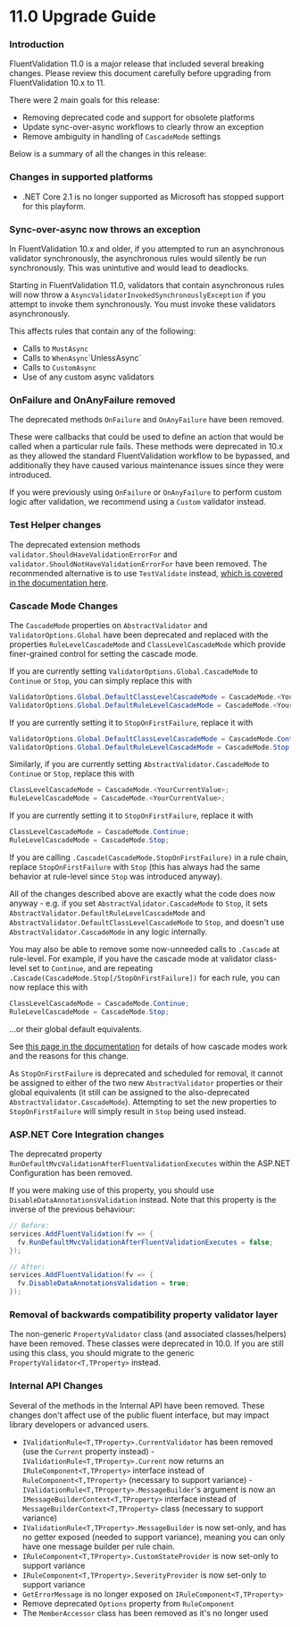 
# 11.0 Upgrade Guide

### Introduction

FluentValidation 11.0 is a major release that included several breaking changes. Please review this document carefully before upgrading from FluentValidation 10.x to 11.

There were 2 main goals for this release:
- Removing deprecated code and support for obsolete platforms
- Update sync-over-async workflows to clearly throw an exception
- Remove ambiguity in handling of `CascadeMode` settings

Below is a summary of all the changes in this release:

### Changes in supported platforms

- .NET Core 2.1 is no longer supported as Microsoft has stopped support for this playform.

### Sync-over-async now throws an exception

In FluentValidation 10.x and older, if you attempted to run an asynchronous validator synchronously, the asynchronous rules would silently be run synchronously. This was unintutive and would lead to deadlocks. 

Starting in FluentValidation 11.0, validators that contain asynchronous rules will now throw a `AsyncValidatorInvokedSynchronouslyException` if you attempt to invoke them synchronously. You must invoke these validators asynchronously.

This affects rules that contain any of the following:
- Calls to `MustAsync`
- Calls to `WhenAsync`\`UnlessAsync`
- Calls to `CustomAsync`
- Use of any custom async validators 

### OnFailure and OnAnyFailure removed

The deprecated methods `OnFailure` and `OnAnyFailure` have been removed.

These were callbacks that could be used to define an action that would be called when a particular rule fails. These methods were deprecated in 10.x as they allowed the standard FluentValidation workflow to be bypassed, and additionally they have caused various maintenance issues since they were introduced. 

If you were previously using `OnFailure` or `OnAnyFailure` to perform custom logic after validation, we recommend using a `Custom` validator instead.

### Test Helper changes

The deprecated extension methods `validator.ShouldHaveValidationErrorFor` and `validator.ShouldNotHaveValidationErrorFor` have been removed. The recommended alternative is to use `TestValidate` instead, [which is covered in the documentation here](https://docs.fluentvalidation.net/en/latest/testing.html).

### Cascade Mode Changes

The `CascadeMode` properties on `AbstractValidator` and `ValidatorOptions.Global` have been deprecated and replaced with the properties `RuleLevelCascadeMode` and `ClassLevelCascadeMode` which provide finer-grained control for setting the cascade mode.

If you are currently setting `ValidatorOptions.Global.CascadeMode` to `Continue` or `Stop`, you can simply replace this with

```csharp
ValidatorOptions.Global.DefaultClassLevelCascadeMode = CascadeMode.<YourCurrentValue>;
ValidatorOptions.Global.DefaultRuleLevelCascadeMode = CascadeMode.<YourCurrentValue>;
```

If you are currently setting it to `StopOnFirstFailure`, replace it with

```csharp
ValidatorOptions.Global.DefaultClassLevelCascadeMode = CascadeMode.Continue; // Not actually needed as this is the default. Just here for completeness.
ValidatorOptions.Global.DefaultRuleLevelCascadeMode = CascadeMode.Stop;
```

Similarly, if you are currently setting `AbstractValidator.CascadeMode` to `Continue` or `Stop`, replace this with

```csharp
ClassLevelCascadeMode = CascadeMode.<YourCurrentValue>;
RuleLevelCascadeMode = CascadeMode.<YourCurrentValue>;
```

If you are currently setting it to `StopOnFirstFailure`, replace it with

```csharp
ClassLevelCascadeMode = CascadeMode.Continue;
RuleLevelCascadeMode = CascadeMode.Stop;
```

If you are calling `.Cascade(CascadeMode.StopOnFirstFailure)` in a rule chain, replace `StopOnFirstFailure` with `Stop` (this has always had the same behavior at rule-level since `Stop` was introduced anyway).

All of the changes described above are exactly what the code does now anyway - e.g. if you set `AbstractValidator.CascadeMode` to `Stop`, it sets `AbstractValidator.DefaultRuleLevelCascadeMode` and `AbstractValidator.DefaultClassLevelCascadeMode` to `Stop`, and doesn't use `AbstractValidator.CascadeMode` in any logic internally.

You may also be able to remove some now-unneeded calls to `.Cascade` at rule-level. For example, if you have the cascade mode at validator class-level set to `Continue`, and are repeating `.Cascade(CascadeMode.Stop[/StopOnFirstFailure])` for each rule, you can now replace this with

```csharp
ClassLevelCascadeMode = CascadeMode.Continue;
RuleLevelCascadeMode = CascadeMode.Stop;
```

...or their global default equivalents. 

 See [this page in the documentation](https://docs.fluentvalidation.net/en/latest/conditions.html#setting-the-cascade-mode) for details of how cascade modes work and the reasons for this change.

As `StopOnFirstFailure` is deprecated and scheduled for removal, it cannot be assigned to either of the two new `AbstractValidator` properties or their global equivalents (it still can be assigned to the also-deprecated `AbstractValidator.CascadeMode`). Attempting to set the new properties to `StopOnFirstFailure` will simply result in `Stop` being used instead.


### ASP.NET Core Integration changes

The deprecated property `RunDefaultMvcValidationAfterFluentValidationExecutes` within the ASP.NET Configuration has been removed. 

If you were making use of this property, you should use `DisableDataAnnotationsValidation` instead. Note that this property is the inverse of the previous behaviour:

```csharp
// Before:
services.AddFluentValidation(fv => {
  fv.RunDefaultMvcValidationAfterFluentValidationExecutes = false;
});

// After:
services.AddFluentValidation(fv => {
  fv.DisableDataAnnotationsValidation = true;
});

```

### Removal of backwards compatibility property validator layer

The non-generic `PropertyValidator` class (and associated classes/helpers) have been removed. These classes were deprecated in 10.0. If you are still using this class, you should migrate to the generic `PropertyValidator<T,TProperty>` instead. 

### Internal API Changes

Several of the methods in the Internal API have been removed. These changes don't affect use of the public fluent interface, but may impact library developers or advanced users.

- `IValidationRule<T,TProperty>.CurrentValidator` has been removed (use the `Current` property instead)
-`IValidationRule<T,TProperty>.Current` now returns an `IRuleComponent<T,TProperty>` interface instead of `RuleComponent<T,TProperty>` (necessary to support variance) 
-`IValidationRule<T,TProperty>.MessageBuilder`'s argument is now an `IMessageBuilderContext<T,TProperty>` interface instead of `MessageBuilderContext<T,TProperty>` class (necessary to support variance)
- `IValidationRule<T,TProperty>.MessageBuilder` is now set-only, and has no getter exposed (needed to support variance), meaning you can only have one message builder per rule chain. 
- `IRuleComponent<T,TProperty>.CustomStateProvider` is now set-only to support variance
- `IRuleComponent<T,TProperty>.SeverityProvider` is now set-only to support variance
- `GetErrorMessage` is no longer exposed on `IRuleComponent<T,TProperty>`
- Remove deprecated `Options` property from `RuleComponent`
- The `MemberAccessor` class has been removed as it's no longer used
